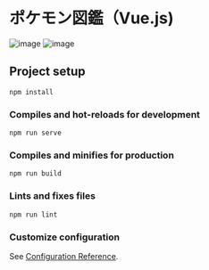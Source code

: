 # ポケモン図鑑（Vue.js)
![image](https://user-images.githubusercontent.com/38822155/113668416-28271e80-96ed-11eb-84ae-814bcec8eaed.png)
![image](https://user-images.githubusercontent.com/38822155/113668356-15144e80-96ed-11eb-80b9-f2830b7c8c07.png)

## Project setup
```
npm install
```

### Compiles and hot-reloads for development
```
npm run serve
```

### Compiles and minifies for production
```
npm run build
```

### Lints and fixes files
```
npm run lint
```

### Customize configuration
See [Configuration Reference](https://cli.vuejs.org/config/).
